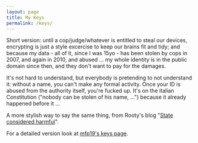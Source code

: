 ```yaml
---
layout: page
title: My Keys
permalink: /keys/
---
```


Short version: until a cop/judge/whatever is entitled to steal our devices, encrypting is just a style excercise to keep our brains fit and tidy; 
and because my data - all of it, since I was 15yo - has been stolen by cops in 2007, and again in 2010, and abused ... 
my whole identity is in the public domain since then, and they don't want to pay for the damages.

It's not hard to understand, but everybody is pretending to not understand it: without a name, you can't make any formal activity. Once your ID is
abused from the authority itself, you're fucked up. It's on the italian Constitution ("nobody can be stolen of his name, ...") 
because it already happened before it ... 

A more stylish way to say the same thing, from Rooty's blog "[State considered harmful](https://blog.invisiblethings.org/2015/10/27/x86_harmful.html)".
 
For a detailed version look at [mfp19's keys page](https://mfp19.github.io/keys/).

